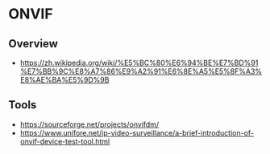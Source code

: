 # ONVIF


## Overview

- https://zh.wikipedia.org/wiki/%E5%BC%80%E6%94%BE%E7%BD%91%E7%BB%9C%E8%A7%86%E9%A2%91%E6%8E%A5%E5%8F%A3%E8%AE%BA%E5%9D%9B


## Tools

- https://sourceforge.net/projects/onvifdm/
- https://www.unifore.net/ip-video-surveillance/a-brief-introduction-of-onvif-device-test-tool.html
